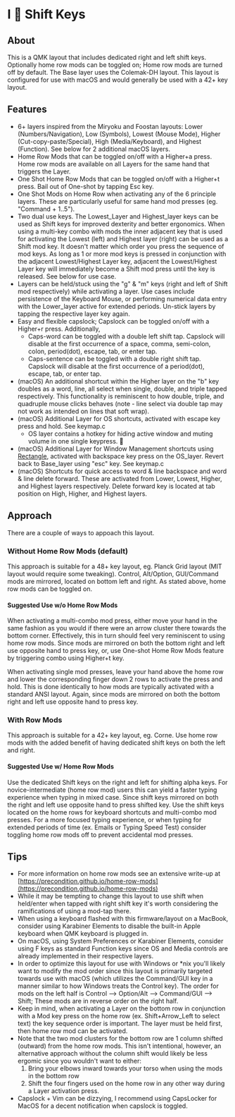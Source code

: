 # I 🖤 Shift Keys

## About

This is a QMK layout that includes dedicated right and left shift keys. Optionally home row mods can be toggled on; Home row mods are turned off by default. The Base layer uses the Colemak-DH layout. This layout is configured for use with macOS and would generally be used with a 42+ key layout.

## Features

- 6+ layers inspired from the Miryoku and Foostan layouts: Lower (Numbers/Navigation), Low (Symbols), Lowest (Mouse Mode), Higher (Cut-copy-paste/Special), High (Media/Keyboard), and Highest (Function). See below for 2 additional macOS layers.
- Home Row Mods that can be toggled on/off with a Higher+a press. Home row mods are available on all Layers for the same hand that triggers the Layer.
- One Shot Home Row Mods that can be toggled on/off with a Higher+t press. Bail out of One-shot by tapping Esc key.
- One Shot Mods on Home Row when activating any of the 6 principle layers. These are particularly useful for same hand mod presses (eg. "Command + 1..5"). 
- Two dual use keys. The Lowest_Layer and Highest_layer keys can be used as Shift keys for improved dexterity and better ergonomics. When using a multi-key combo with mods the inner adjacent key that is used for activating the Lowest (left) and Highest layer (right) can be used as a Shift mod key. It doesn't matter which order you press the sequence of mod keys. As long as 1 or more mod keys is pressed in conjunction with the adjacent Lowest/Highest Layer key, adjacent the Lowest/Highest Layer key will immediately become a Shift mod press until the key is released. See below for use case.
- Layers can be held/stuck using the "g" & "m" keys (right and left of Shift mod respectively) while activating a layer. Use cases include persistence of the Keyboard Mouse, or performing numerical data entry with the Lower_layer active for extended periods. Un-stick layers by tapping the respective layer key again.
- Easy and flexible capslock; Capslock can be toggled on/off with a Higher+r press. Additionally,
  - Caps-word can be toggled with a double left shift tap. Capslock will disable at the first occurrence of a space, comma, semi-colon, colon, period(dot), escape, tab, or enter tap.
  - Caps-sentence can be toggled with a double right shift tap. Capslock will disable at the first occurrence of a period(dot), escape, tab, or enter tap.
- (macOS) An additional shortcut within the Higher layer on the "b" key doubles as a word, line, all select when single, double, and triple tapped respectively. This functionality is reminiscent to how double, triple, and quadruple mouse clicks behaves (note - line select via double tap may not work as intended on lines that soft wrap).
- (macOS) Additional Layer for OS shortcuts, activated with escape key press and hold. See keymap.c
  - OS layer contains a hotkey for hiding active window and muting volume in one single keypress. 💍
- (macOS) Additional Layer for Window Management shortcuts using [Rectangle](https://rectangleapp.com/), activated with backspace key press on the OS_layer. Revert back to Base_layer using "esc" key. See keymap.c
- (macOS) Shortcuts for quick access to word & line backspace and word & line delete forward. These are activated from Lower, Lowest, Higher, and Highest layers respectively. Delete forward key is located at tab position on High, Higher, and Highest layers.

## Approach

There are a couple of ways to appoach this layout.

### Without Home Row Mods (default)

This approach is suitable for a 48+ key layout, eg. Planck Grid layout (MIT layout would require some tweaking). Control, Alt/Option, GUI/Command mods are mirrored, located on bottom left and right. As stated above, home row mods can be toggled on.

#### Suggested Use w/o Home Row Mods

When activating a multi-combo mod press, either move your hand in the same fashion as you would if there were an arrow cluster there towards the bottom corner. Effectively, this in turn should feel very reminiscent to using home row mods. Since mods are mirrored on both the bottom right and left use opposite hand to press key, or, use One-shot Home Row Mods feature by triggering combo using Higher+t key.

When activating single mod presses, leave your hand above the home row and lower the corresponding finger down 2 rows to activate the press and hold. This is done identically to how mods are typically activated with a standard ANSI layout. Again, since mods are mirrored on both the bottom right and left use opposite hand to press key.

### With Row Mods

This approach is suitable for a 42+ key layout, eg. Corne. Use home row mods with the added benefit of having dedicated shift keys on both the left and right.

#### Suggested Use w/ Home Row Mods

Use the dedicated Shift keys on the right and left for shifting alpha keys. For novice-intermediate (home row mod) users this can yield a faster typing experience when typing in mixed case. Since shift keys mirrored on both the right and left use opposite hand to press shifted key. Use the shift keys located on the home rows for keyboard shortcuts and multi-combo mod presses. For a more focused typing experience, or when typing for extended periods of time (ex. Emails or Typing Speed Test) consider toggling home row mods off to prevent accidental mod presses.

## Tips

- For more information on home row mods see an extensive write-up at [https://precondition.github.io/home-row-mods](https://precondition.github.io/home-row-mods)
- While it may be tempting to change this layout to use shift when held/enter when tapped with right shift key it's worth considering the ramifications of using a mod-tap there.
- When using a keyboard flashed with this firmware/layout on a MacBook, consider using Karabiner Elements to disable the built-in Apple keyboard when QMK keyboard is plugged in.
- On macOS, using System Preferences or Karabiner Elements, consider using F keys as standard Function keys since OS and Media controls are already implemented in their respective layers.
- In order to optimize this layout for use with Windows or *nix you'll likely want to modify the mod order since this layout is primarily targeted towards use with macOS (which utilizes the Command/GUI key in a manner similar to how Windows treats the Control key). The order for mods on the left half is Control --> Option/Alt --> Command/GUI --> Shift; These mods are in reverse order on the right half.
- Keep in mind, when activating a Layer on the bottom row in conjunction with a Mod key press on the home row (ex. Shift+Arrow_Left to select text) the key sequence order is important. The layer must be held first, then home row mod can be activated.
- Note that the two mod clusters for the bottom row are 1 column shifted (outward) from the home row mods. This isn't intentional, however, an alternative approach without the column shift would likely be less ergomic since you wouldn't want to either:
    1. Bring your elbows inward towards your torso when using the mods in the bottom row
    2. Shift the four fingers used on the home row in any other way during a Layer activation press.
- Capslock + Vim can be dizzying, I recommend using CapsLocker for MacOS for a decent notification when capslock is toggled.

